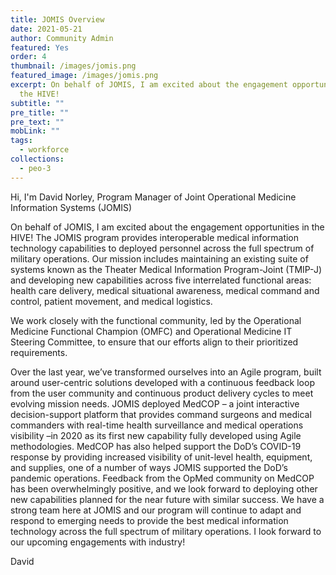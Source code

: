 ```yaml
---
title: JOMIS Overview
date: 2021-05-21
author: Community Admin
featured: Yes
order: 4
thumbnail: /images/jomis.png
featured_image: /images/jomis.png
excerpt: On behalf of JOMIS, I am excited about the engagement opportunities in
  the HIVE!
subtitle: ""
pre_title: ""
pre_text: ""
mobLink: ""
tags:
  - workforce
collections:
  - peo-3
---
```



Hi, I'm David Norley, Program Manager of Joint Operational Medicine Information Systems (JOMIS)

On behalf of JOMIS, I am excited about the engagement opportunities in the HIVE! The JOMIS program provides interoperable medical information technology capabilities to deployed personnel across the full spectrum of military operations. Our mission includes maintaining an existing suite of systems known as the Theater Medical Information Program-Joint (TMIP-J) and developing new capabilities across five interrelated functional areas: health care delivery, medical situational awareness, medical command and control, patient movement, and medical logistics. 

We work closely with the functional community, led by the Operational Medicine Functional Champion (OMFC) and Operational Medicine IT Steering Committee, to ensure that our efforts align to their prioritized requirements. 

Over the last year, we’ve transformed ourselves into an Agile program, built around user-centric solutions developed with a continuous feedback loop from the user community and continuous product delivery cycles to meet evolving mission needs. JOMIS deployed MedCOP – a joint interactive decision-support platform that provides command surgeons and medical commanders with real-time health surveillance and medical operations visibility –in 2020 as its first new capability fully developed using Agile methodologies. MedCOP has also helped support the DoD’s COVID-19 response by providing increased visibility of unit-level health, equipment, and supplies, one of a number of ways JOMIS supported the DoD’s pandemic operations. Feedback from the OpMed community on MedCOP has been overwhelmingly positive, and we look forward to deploying other new capabilities planned for the near future with similar success. We have a strong team here at JOMIS and our program will continue to adapt and respond to emerging needs to provide the best medical information technology across the full spectrum of military operations. I look forward to our upcoming engagements with industry! 

David